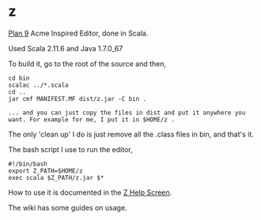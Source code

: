 z
=

[Plan 9](http://plan9.bell-labs.com/plan9/) Acme Inspired Editor, done in Scala.

Used Scala 2.11.6 and Java 1.7.0_67

To build it, go to the root of the source and then,

	cd bin
	scalac ../*.scala
	cd ..
	jar cmf MANIFEST.MF dist/z.jar -C bin .

	... and you can just copy the files in dist and put it anywhere you want. For example for me, I put it in $HOME/z .

The only 'clean up' I do is just remove all the .class files in bin, and that's it.

The bash script I use to run the editor,

	#!/bin/bash
	export Z_PATH=$HOME/z
	exec scala $Z_PATH/z.jar $*

How to use it is documented in the [Z Help Screen](https://github.com/sandgorgon/z/blob/master/bin/help/main.txt).

The wiki has some guides on usage.
